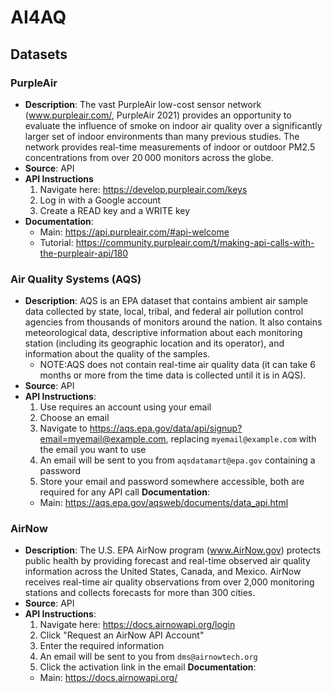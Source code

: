 # AI4AQ

## Datasets

### PurpleAir
- **Description**: The vast PurpleAir low-cost sensor network (www.purpleair.com/, PurpleAir 2021) provides an opportunity to evaluate the influence of smoke on indoor air quality over a significantly larger set of indoor environments than many previous studies. The network provides real-time measurements of indoor or outdoor PM2.5 concentrations from over 20 000 monitors across the globe.
- **Source**: API
- **API Instructions**
    1. Navigate here: https://develop.purpleair.com/keys
    2. Log in with a Google account
    3. Create a READ key and a WRITE key
- **Documentation**:
    - Main: https://api.purpleair.com/#api-welcome
    - Tutorial: https://community.purpleair.com/t/making-api-calls-with-the-purpleair-api/180

### Air Quality Systems (AQS)
- **Description**: AQS is an EPA dataset that contains ambient air sample data collected by state, local, tribal, and federal air pollution control agencies from thousands of monitors around the nation. It also contains meteorological data, descriptive information about each monitoring station (including its geographic location and its operator), and information about the quality of the samples. 
    - NOTE:AQS does not contain real-time air quality data (it can take 6 months or more from the time data is collected until it is in AQS).
- **Source**: API
- **API Instructions**:
    1. Use requires an account using your email
    2. Choose an email
    3. Navigate to https://aqs.epa.gov/data/api/signup?email=myemail@example.com, replacing `myemail@example.com` with the email you want to use
    4. An email will be sent to you from `aqsdatamart@epa.gov` containing a password
    5. Store your email and password somewhere accessible, both are required for any API call
**Documentation**:
    - Main: https://aqs.epa.gov/aqsweb/documents/data_api.html

### AirNow
- **Description**: The U.S. EPA AirNow program (www.AirNow.gov) protects public health by providing forecast and real-time observed air quality information across the United States, Canada, and Mexico. AirNow receives real-time air quality observations from over 2,000 monitoring stations and collects forecasts for more than 300 cities. 
- **Source**: API
- **API Instructions**:
    1. Navigate here: https://docs.airnowapi.org/login
    2. Click "Request an AirNow API Account"
    3. Enter the required information
    4. An email will be sent to you from `dms@airnowtech.org`
    5. Click the activation link in the email
**Documentation**:
    - Main: https://docs.airnowapi.org/